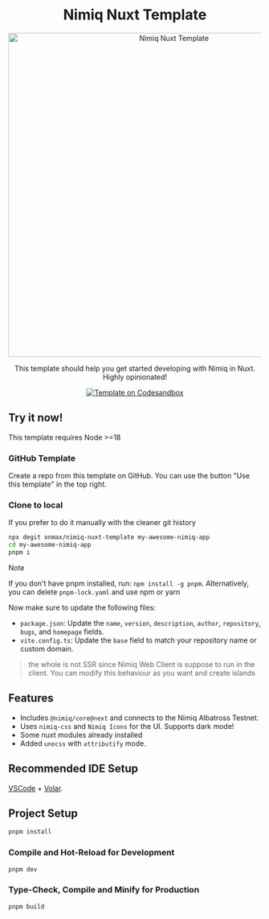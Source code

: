 <h1 align="center">Nimiq Nuxt Template</h1>

<p align="center">
  <a href="https://github.com/onmax/nimiq-vue-template">
    <img src="https://github.com/onmax/nimiq-vue-template/raw/main/public/brave_screenshot_localhost.png" alt="Nimiq Nuxt Template" width="644" />
  </a>

<p align="center">
This template should help you get started developing with Nimiq in Nuxt. Highly opinionated!
<p>

<p align="center">
  <a href="https://codesandbox.io/p/github/onmax/nimiq-vue-template/main?import=true&layout=%257B%2522sidebarPanel%2522%253A%2522GIT%2522%252C%2522rootPanelGroup%2522%253A%257B%2522direction%2522%253A%2522horizontal%2522%252C%2522contentType%2522%253A%2522UNKNOWN%2522%252C%2522type%2522%253A%2522PANEL_GROUP%2522%252C%2522id%2522%253A%2522ROOT_LAYOUT%2522%252C%2522panels%2522%253A%255B%257B%2522type%2522%253A%2522PANEL_GROUP%2522%252C%2522contentType%2522%253A%2522UNKNOWN%2522%252C%2522direction%2522%253A%2522vertical%2522%252C%2522id%2522%253A%2522clulnm8fp0006356gxslexhfi%2522%252C%2522sizes%2522%253A%255B100%252C0%255D%252C%2522panels%2522%253A%255B%257B%2522type%2522%253A%2522PANEL_GROUP%2522%252C%2522contentType%2522%253A%2522EDITOR%2522%252C%2522direction%2522%253A%2522horizontal%2522%252C%2522id%2522%253A%2522EDITOR%2522%252C%2522panels%2522%253A%255B%257B%2522type%2522%253A%2522PANEL%2522%252C%2522contentType%2522%253A%2522EDITOR%2522%252C%2522id%2522%253A%2522clulnm8fp0002356gcn2x5ofe%2522%257D%255D%257D%252C%257B%2522type%2522%253A%2522PANEL_GROUP%2522%252C%2522contentType%2522%253A%2522SHELLS%2522%252C%2522direction%2522%253A%2522horizontal%2522%252C%2522id%2522%253A%2522SHELLS%2522%252C%2522panels%2522%253A%255B%257B%2522type%2522%253A%2522PANEL%2522%252C%2522contentType%2522%253A%2522SHELLS%2522%252C%2522id%2522%253A%2522clulnm8fp0004356geryynd9c%2522%257D%255D%252C%2522sizes%2522%253A%255B100%255D%257D%255D%257D%252C%257B%2522type%2522%253A%2522PANEL_GROUP%2522%252C%2522contentType%2522%253A%2522DEVTOOLS%2522%252C%2522direction%2522%253A%2522vertical%2522%252C%2522id%2522%253A%2522DEVTOOLS%2522%252C%2522panels%2522%253A%255B%257B%2522type%2522%253A%2522PANEL%2522%252C%2522contentType%2522%253A%2522DEVTOOLS%2522%252C%2522id%2522%253A%2522clulnm8fp0005356ge16lgdas%2522%257D%255D%252C%2522sizes%2522%253A%255B100%255D%257D%255D%252C%2522sizes%2522%253A%255B100%252C0%255D%257D%252C%2522tabbedPanels%2522%253A%257B%2522clulnm8fp0002356gcn2x5ofe%2522%253A%257B%2522tabs%2522%253A%255B%257B%2522id%2522%253A%2522clulnm8fp0001356gweihipgr%2522%252C%2522mode%2522%253A%2522permanent%2522%252C%2522type%2522%253A%2522FILE%2522%252C%2522filepath%2522%253A%2522%252FREADME.md%2522%257D%255D%252C%2522id%2522%253A%2522clulnm8fp0002356gcn2x5ofe%2522%252C%2522activeTabId%2522%253A%2522clulnm8fp0001356gweihipgr%2522%257D%252C%2522clulnm8fp0005356ge16lgdas%2522%253A%257B%2522id%2522%253A%2522clulnm8fp0005356ge16lgdas%2522%252C%2522tabs%2522%253A%255B%255D%257D%252C%2522clulnm8fp0004356geryynd9c%2522%253A%257B%2522id%2522%253A%2522clulnm8fp0004356geryynd9c%2522%252C%2522activeTabId%2522%253A%2522clulnmy9o00ai356g6226i4gx%2522%252C%2522tabs%2522%253A%255B%257B%2522id%2522%253A%2522clulnm8fp0003356g6uqy7ae5%2522%252C%2522mode%2522%253A%2522permanent%2522%252C%2522type%2522%253A%2522TERMINAL%2522%252C%2522shellId%2522%253A%2522clulnma2f0012def69szq4ong%2522%257D%252C%257B%2522type%2522%253A%2522TASK_LOG%2522%252C%2522taskId%2522%253A%2522CSB_RUN_OUTSIDE_CONTAINER%253D1%2520devcontainer%2520templates%2520apply%2520--template-id%2520%255C%2522ghcr.io%252Fdevcontainers%252Ftemplates%252Ftypescript-node%255C%2522%2520--template-args%2520%27%257B%257D%27%2520--features%2520%27%255B%255D%27%2522%252C%2522id%2522%253A%2522clulnmx0w004y356g3iz9t0o4%2522%252C%2522mode%2522%253A%2522permanent%2522%257D%252C%257B%2522type%2522%253A%2522TASK_LOG%2522%252C%2522taskId%2522%253A%2522dev%2522%252C%2522id%2522%253A%2522clulnmy9o00ai356g6226i4gx%2522%252C%2522mode%2522%253A%2522permanent%2522%257D%255D%257D%257D%252C%2522showDevtools%2522%253Afalse%252C%2522showShells%2522%253Afalse%252C%2522showSidebar%2522%253Atrue%252C%2522sidebarPanelSize%2522%253A15%257D"><img src="https://img.shields.io/badge/Open%20with-Codesandbox-blue?style=flat&colorA=1F2348&colorB=ffffff" alt="Template on Codesandbox"></a>
</p>

## Try it now!

This template requires Node >=18

### GitHub Template

Create a repo from this template on GitHub. You can use the button "Use this template" in the top right.

### Clone to local

If you prefer to do it manually with the cleaner git history

```bash
npx degit onmax/nimiq-nuxt-template my-awesome-nimiq-app
cd my-awesome-nimiq-app
pnpm i
```

> [!NOTE]
> If you don't have pnpm installed, run: `npm install -g pnpm`.
> Alternatively, you can delete `pnpm-lock.yaml` and use npm or yarn

Now make sure to update the following files:

- `package.json`: Update the `name`, `version`, `description`, `author`, `repository`, `bugs`, and `homepage` fields.
- `vite.config.ts`: Update the `base` field to match your repository name or custom domain.

> the whole is not SSR since Nimiq Web Client is suppose to run in the client. You can modify this behaviour as you want and create islands

## Features

- Includes `@nimiq/core@next` and connects to the Nimiq Albatross Testnet.
- Uses `nimiq-css` and `Nimiq Icons` for the UI. Supports dark mode!
- Some nuxt modules already installed
- Added `unocss` with `attributify` mode.

## Recommended IDE Setup

[VSCode](https://code.visualstudio.com/) + [Volar](https://marketplace.visualstudio.com/items?itemName=Vue.volar).

## Project Setup

```sh
pnpm install
```

### Compile and Hot-Reload for Development

```sh
pnpm dev
```

### Type-Check, Compile and Minify for Production

```sh
pnpm build
```
